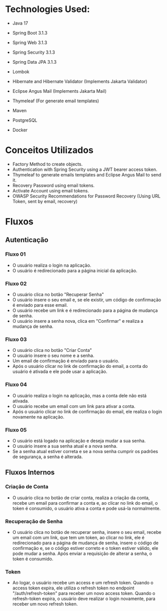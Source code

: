 # Technologies Used:

- Java 17
- Spring Boot 3.1.3
- Spring Web 3.1.3
- Spring Security 3.1.3
- Spring Data JPA 3.1.3
- Lombok
- Hibernate and Hibernate Validator (Implements Jakarta Validator)
- Eclipse Angus Mail (Implements Jakarta Mail)
- Thymeleaf (For generate email templates)
- Maven

- PostgreSQL
- Docker

# Conceitos Utilizados

- Factory Method to create objects.
- Authentication with Spring Security using a JWT bearer access token.
- Thymeleaf to generate emails templates and Eclipse Angus Mail to send it.
- Recovery Password using email tokens.
- Activate Account using email tokens.
- OWASP Security Recommendations for Password Recovery (Using URL Token, sent by email, recovery)

# Fluxos

## Autenticação

### Fluxo 01
- O usuário realiza o login na aplicação.
- O usuário é redirecionado para a página inicial da aplicação.

### Fluxo 02

- O usuário clica no botão "Recuperar Senha"
- O usuário insere o seu email e, se ele existir, um código de confirmação é enviado para esse email.
- O usuário recebe um link e é redirecionado para a página de mudança de senha.
- O usuário insere a senha nova, clica em "Confirmar" e realiza a mudança de senha.

### Fluxo 03

- O usuário clica no botão "Criar Conta"
- O usuário insere o seu nome e a senha.
- Um email de confirmação é enviado para o usuário.
- Após o usuário clicar no link de confirmação do email, a conta do usuário é ativada e ele pode usar a aplicação.

### Fluxo 04

- O usuário realiza o login na aplicação, mas a conta dele não está ativada.
- O usuário recebe um email com um link para ativar a conta.
- Após o usuário clicar no link de confirmação do email, ele realiza o login novamente na aplicação.

### Fluxo 05

- O usuário está logado na aplicação e deseja mudar a sua senha.
- O usuário insere a sua senha atual e a nova senha.
- Se a senha atual estiver correta e se a nova senha cumprir os padrões de segurança, a senha é alterada.

## Fluxos Internos

### Criação de Conta

- O usuário clica no botão de criar conta, realiza a criação da conta, recebe um email para confirmar a conta e, ao clicar no link do email, o token é consumido, o usuário ativa a conta e pode usá-la normalmente.

### Recuperação de Senha

- O usuário clica no botão de recuperar senha, insere o seu email, recebe um email com um link, que tem um token, ao clicar no link, ele é redirecionado para a página de mudança de senha, insere o código de confirmação e, se o código estiver correto e o token estiver válido, ele pode mudar a senha. Após enviar a requisição de alterar a senha, o token é consumido.

### Token

- Ao logar, o usuário recebe um access e um refresh token. Quando o access token expira, ele utiliza o refresh token no endpoint "/auth/refresh-token" para receber um novo access token. Quando o refresh-token expira, o usuário deve realizar o login novamente, para receber um novo refresh token.